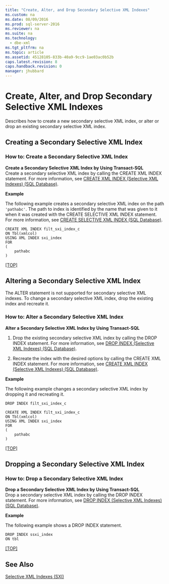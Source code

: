 ```yaml
---
title: "Create, Alter, and Drop Secondary Selective XML Indexes"
ms.custom: na
ms.date: 08/09/2016
ms.prod: sql-server-2016
ms.reviewer: na
ms.suite: na
ms.technology: 
  - dbe-xml
ms.tgt_pltfrm: na
ms.topic: article
ms.assetid: 45128105-833b-40a9-9cc9-1ae03ac0b52b
caps.latest.revision: 8
caps.handback.revision: 0
manager: jhubbard
---
```

# Create, Alter, and Drop Secondary Selective XML Indexes
Describes how to create a new secondary selective XML index, or alter or drop an existing secondary selective XML index.  
  
##  <a name="create"></a> Creating a Secondary Selective XML Index  
  
### How to: Create a Secondary Selective XML Index  
 **Create a Secondary Selective XML Index by Using Transact-SQL**  
 Create a secondary selective XML index by calling the CREATE XML INDEX statement. For more information, see [CREATE XML INDEX (Selective XML Indexes) (SQL Database)](assetId:///1f510151-41d5-45c2-9cd0-b1ca0246fffe).  
  
 **Example**  
  
 The following example creates a secondary selective XML index on the path `'pathabc'`. The path to index is identified by the name that was given to it when it was created with the CREATE SELECTIVE XML INDEX statement. For more information, see [CREATE SELECTIVE XML INDEX (SQL Database)](assetId:///1d769f62-f646-4057-b93a-bf5f90e935ed).  
  
```tsql  
CREATE XML INDEX filt_sxi_index_c  
ON Tbl(xmlcol)  
USING XML INDEX sxi_index  
FOR  
(  
    pathabc  
)  
```  
  
 [&#91;TOP&#93;](#top)  
  
##  <a name="alter"></a> Altering a Secondary Selective XML Index  
 The ALTER statement is not supported for secondary selective XML indexes. To change a secondary selective XML index, drop the existing index and recreate it.  
  
### How to: Alter a Secondary Selective XML Index  
 **Alter a Secondary Selective XML Index by Using Transact-SQL**  
 1.  Drop the existing secondary selective XML index by calling the DROP INDEX statement. For more information, see [DROP INDEX (Selective XML Indexes) (SQL Database)](assetId:///4779ae84-e5f4-4d04-8fc1-e24a6631b428).  
  
2.  Recreate the index with the desired options by calling the CREATE XML INDEX statement. For more information, see [CREATE XML INDEX (Selective XML Indexes) (SQL Database)](assetId:///1f510151-41d5-45c2-9cd0-b1ca0246fffe).  
  
 **Example**  
  
 The following example changes a secondary selective XML index by dropping it and recreating it.  
  
```tsql  
DROP INDEX filt_sxi_index_c  
  
CREATE XML INDEX filt_sxi_index_c  
ON Tbl(xmlcol)  
USING XML INDEX sxi_index  
FOR  
(  
    pathabc  
)  
```  
  
 [&#91;TOP&#93;](#top)  
  
##  <a name="drop"></a> Dropping a Secondary Selective XML Index  
  
### How to: Drop a Secondary Selective XML Index  
 **Drop a Secondary Selective XML Index by Using Transact-SQL**  
 Drop a secondary selective XML index by calling the DROP INDEX statement. For more information, see [DROP INDEX (Selective XML Indexes) (SQL Database)](assetId:///4779ae84-e5f4-4d04-8fc1-e24a6631b428).  
  
 **Example**  
  
 The following example shows a DROP INDEX statement.  
  
```tsql  
DROP INDEX ssxi_index  
ON tbl  
```  
  
 [&#91;TOP&#93;](#top)  
  
## See Also  
 [Selective XML Indexes (SXI)](../../Topics/TopicNameNotContainA/Selective-XML-Indexes--SXI-.md)